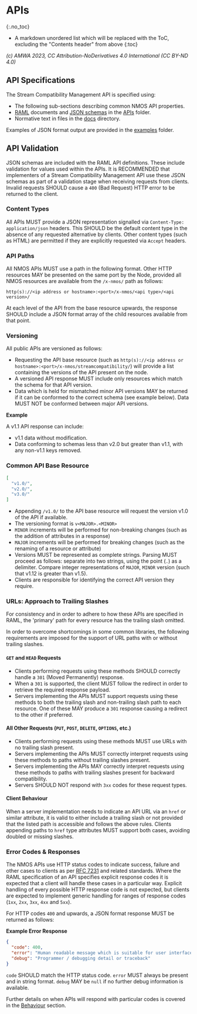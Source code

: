 # APIs
{:.no_toc}

* A markdown unordered list which will be replaced with the ToC, excluding the "Contents header" from above
{:toc}

_(c) AMWA 2023, CC Attribution-NoDerivatives 4.0 International (CC BY-ND 4.0)_

## API Specifications

The Stream Compatibility Management API is specified using:

* The following sub-sections describing common NMOS API properties.
* [RAML](http://raml.org/) documents and [JSON schemas](http://tools.ietf.org/html/draft-zyp-json-schema-04) in the [APIs](../APIs/) folder.
* Normative text in files in the [docs](../docs) directory.

Examples of JSON format output are provided in the [examples](../examples/) folder.

## API Validation

JSON schemas are included with the RAML API definitions. These include validation for values used within the APIs. It is RECOMMENDED that implementers of a Stream Compatibility Management API use these JSON schemas as part of a validation stage when receiving requests from clients. Invalid requests SHOULD cause a `400` (Bad Request) HTTP error to be returned to the client.

### Content Types

All APIs MUST provide a JSON representation signalled via `Content-Type: application/json` headers. This SHOULD be the default content type in the absence of any requested alternative by clients. Other content types (such as HTML) are permitted if they are explicitly requested via `Accept` headers.

### API Paths

All NMOS APIs MUST use a path in the following format. Other HTTP resources MAY be presented on the same port by the Node, provided all NMOS resources are available from the `/x-nmos/` path as follows:

```
http(s)://<ip address or hostname>:<port>/x-nmos/<api type>/<api version>/
```

At each level of the API from the base resource upwards, the response SHOULD include a JSON format array of the child resources available from that point.

### Versioning

All public APIs are versioned as follows:

- Requesting the API base resource (such as `http(s)://<ip address or hostname>:<port>/x-nmos/streamcompatibility/`) will provide a list containing the versions of the API present on the node.
- A versioned API response MUST include only resources which match the schema for that API version.
- Data which is held for mismatched minor API versions MAY be returned if it can be conformed to the correct schema (see example below). Data MUST NOT be conformed between major API versions.

**Example**

A v1.1 API response can include:

- v1.1 data without modification.
- Data conforming to schemas less than v2.0 but greater than v1.1, with any non-v1.1 keys removed.

### Common API Base Resource

```json
[
  "v1.0/",
  "v2.0/",
  "v3.0/"
]
```

- Appending `/v1.0/` to the API base resource will request the version v1.0 of the API if available.
- The versioning format is `v<MAJOR>.<MINOR>`
- `MINOR` increments will be performed for non-breaking changes (such as the addition of attributes in a response)
- `MAJOR` increments will be performed for breaking changes (such as the renaming of a resource or attribute)
- Versions MUST be represented as complete strings. Parsing MUST proceed as follows: separate into two strings, using the point (`.`) as a delimiter. Compare integer representations of `MAJOR`, `MINOR` version (such that v1.12 is greater than v1.5).
- Clients are responsible for identifying the correct API version they require.

### URLs: Approach to Trailing Slashes

For consistency and in order to adhere to how these APIs are specified in RAML, the 'primary' path for every resource has the trailing slash omitted.

In order to overcome shortcomings in some common libraries, the following requirements are imposed for the support of URL paths with or without trailing slashes.

#### `GET` and `HEAD` Requests

- Clients performing requests using these methods SHOULD correctly handle a `301` (Moved Permanently) response.
- When a `301` is supported, the client MUST follow the redirect in order to retrieve the required response payload.
- Servers implementing the APIs MUST support requests using these methods to both the trailing slash and non-trailing slash path to each resource. One of these MAY produce a `301` response causing a redirect to the other if preferred.

#### All Other Requests (`PUT`, `POST`, `DELETE`, `OPTIONS`, etc.)

- Clients performing requests using these methods MUST use URLs with no trailing slash present.
- Servers implementing the APIs MUST correctly interpret requests using these methods to paths without trailing slashes present.
- Servers implementing the APIs MAY correctly interpret requests using these methods to paths with trailing slashes present for backward compatibility.
- Servers SHOULD NOT respond with `3xx` codes for these request types.

#### Client Behaviour

When a server implementation needs to indicate an API URL via an `href` or similar attribute, it is valid to either include a trailing slash or not provided that the listed path is accessible and follows the above rules. Clients appending paths to `href` type attributes MUST support both cases, avoiding doubled or missing slashes.

### Error Codes & Responses

The NMOS APIs use HTTP status codes to indicate success, failure and other cases to clients as per [RFC 7231](https://tools.ietf.org/html/rfc7231) and related standards. Where the RAML specification of an API specifies explicit response codes it is expected that a client will handle these cases in a particular way. Explicit handling of every possible HTTP response code is not expected, but clients are expected to implement generic handling for ranges of response codes (`1xx`, `2xx`, `3xx`, `4xx` and `5xx`).

For HTTP codes `400` and upwards, a JSON format response MUST be returned as follows:

**Example Error Response**

```json
{
  "code": 400,
  "error": "Human readable message which is suitable for user interface display, and helpful to the user",
  "debug": "Programmer / debugging detail or traceback"
}
```

`code` SHOULD match the HTTP status code. `error` MUST always be present and in string format. `debug` MAY be `null` if no further debug information is available.

Further details on when APIs will respond with particular codes is covered in the [Behaviour](Behaviour.md) section.

